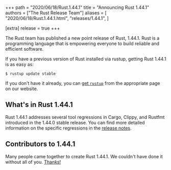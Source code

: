 +++
path = "2020/06/18/Rust.1.44.1"
title = "Announcing Rust 1.44.1"
authors = ["The Rust Release Team"]
aliases = [
    "2020/06/18/Rust.1.44.1.html",
    "releases/1.44.1",
]

[extra]
release = true
+++

The Rust team has published a new point release of Rust, 1.44.1.
Rust is a programming language that is empowering everyone to build reliable and efficient software.

If you have a previous version of Rust installed via rustup, getting Rust 1.44.1 is as easy as:

```
$ rustup update stable
```

If you don't have it already, you can [get `rustup`][install] from the
appropriate page on our website.

[install]: https://www.rust-lang.org/install.html

## What's in Rust 1.44.1

Rust 1.44.1 addresses several tool regressions in Cargo, Clippy, and Rustfmt introduced in the 1.44.0 stable
release. You can find more detailed information on the specific regressions in the [release notes].

[release notes]: https://github.com/rust-lang/rust/blob/stable/RELEASES.md#version-1441-2020-06-18

## Contributors to 1.44.1

Many people came together to create Rust 1.44.1.
We couldn't have done it without all of you. [Thanks!](https://thanks.rust-lang.org/rust/1.44.1/)
